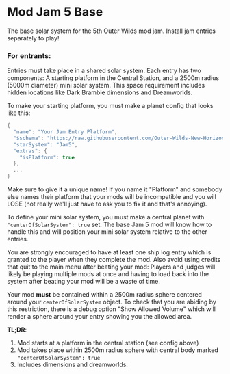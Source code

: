 # Mod Jam 5 Base
The base solar system for the 5th Outer Wilds mod jam. Install jam entries separately to play!

### For entrants:

Entries must take place in a shared solar system. Each entry has two components: A starting platform in the Central Station, and a 2500m radius (5000m diameter) mini solar system. This space requirement includes hidden locations like Dark Bramble dimensions and Dreamworlds.

To make your starting platform, you must make a planet config that looks like this:

```cs
{
  "name": "Your Jam Entry Platform",
  "$schema": "https://raw.githubusercontent.com/Outer-Wilds-New-Horizons/new-horizons/main/NewHorizons/Schemas/body_schema.json",
  "starSystem": "Jam5",
  "extras": {
    "isPlatform": true
  },
  ...
}
```

Make sure to give it a unique name! If you name it "Platform" and somebody else names their platform that your mods will be incompatible and you will LOSE (not really we'll just have to ask you to fix it and that's annoying).

To define your mini solar system, you must make a central planet with `"centerOfSolarSystem": true` set. The base Jam 5 mod will know how to handle this and will position your mini solar system relative to the other entries.

You are strongly encouraged to have at least one ship log entry which is granted to the player when they complete the mod. Also avoid using credits that quit to the main menu after beating your mod: Players and judges will likely be playing multiple mods at once and having to load back into the system after beating your mod will be a waste of time.

Your mod **must** be contained within a 2500m radius sphere centered around your `centerOfSolarSystem` object. To check that you are abiding by this restriction, there is a debug option "Show Allowed Volume" which will render a sphere around your entry showing you the allowed area.

**TL;DR**:
1. Mod starts at a platform in the central station (see config above)
2. Mod takes place within 2500m radius sphere with central body marked `"centerOfSolarSystem": true`
3. Includes dimensions and dreamworlds.
